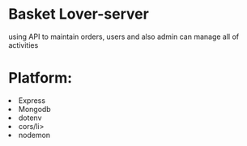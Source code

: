 # Basket Lover-server
using API to maintain orders, users and also admin can manage all of activities

# Platform:
<li>Express</li>
<li>Mongodb</li>
<li>dotenv</li>
<li>cors/li>
<li>nodemon</li>
